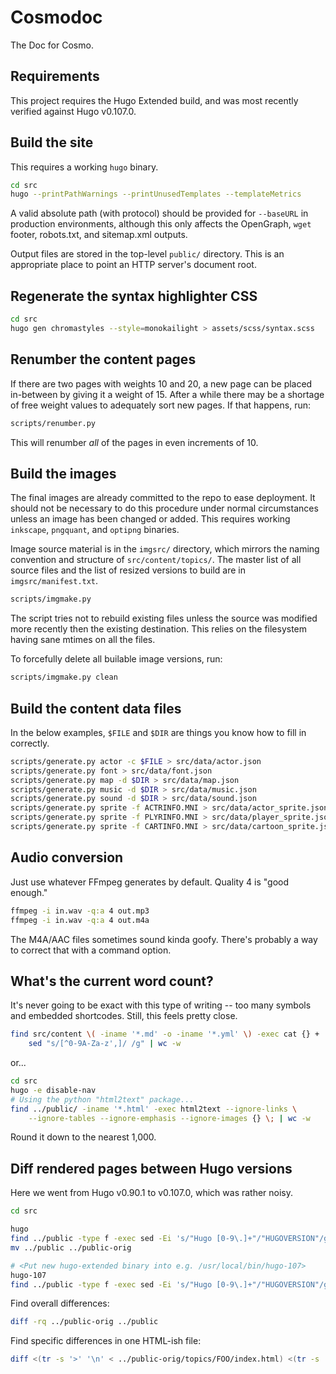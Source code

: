 # Cosmodoc

The Doc for Cosmo.

## Requirements

This project requires the Hugo Extended build, and was most recently verified against Hugo v0.107.0.

## Build the site

This requires a working `hugo` binary.

```bash
cd src
hugo --printPathWarnings --printUnusedTemplates --templateMetrics
```

A valid absolute path (with protocol) should be provided for `--baseURL` in production environments, although this only affects the OpenGraph, `wget` footer, robots.txt, and sitemap.xml outputs.

Output files are stored in the top-level `public/` directory. This is an appropriate place to point an HTTP server's document root.

## Regenerate the syntax highlighter CSS

```bash
cd src
hugo gen chromastyles --style=monokailight > assets/scss/syntax.scss
```

## Renumber the content pages

If there are two pages with weights 10 and 20, a new page can be placed in-between by giving it a weight of 15. After a while there may be a shortage of free weight values to adequately sort new pages. If that happens, run:

```bash
scripts/renumber.py
```

This will renumber _all_ of the pages in even increments of 10.

## Build the images

The final images are already committed to the repo to ease deployment. It should not be necessary to do this procedure under normal circumstances unless an image has been changed or added. This requires working `inkscape`, `pngquant`, and `optipng` binaries.

Image source material is in the `imgsrc/` directory, which mirrors the naming convention and structure of `src/content/topics/`. The master list of all source files and the list of resized versions to build are in `imgsrc/manifest.txt`.

```bash
scripts/imgmake.py
```

The script tries not to rebuild existing files unless the source was modified more recently then the existing destination. This relies on the filesystem having sane mtimes on all the files.

To forcefully delete all builable image versions, run:

```bash
scripts/imgmake.py clean
```

## Build the content data files

In the below examples, `$FILE` and `$DIR` are things you know how to fill in correctly.

```bash
scripts/generate.py actor -c $FILE > src/data/actor.json
scripts/generate.py font > src/data/font.json
scripts/generate.py map -d $DIR > src/data/map.json
scripts/generate.py music -d $DIR > src/data/music.json
scripts/generate.py sound -d $DIR > src/data/sound.json
scripts/generate.py sprite -f ACTRINFO.MNI > src/data/actor_sprite.json
scripts/generate.py sprite -f PLYRINFO.MNI > src/data/player_sprite.json
scripts/generate.py sprite -f CARTINFO.MNI > src/data/cartoon_sprite.json
```

## Audio conversion

Just use whatever FFmpeg generates by default. Quality 4 is "good enough."

```bash
ffmpeg -i in.wav -q:a 4 out.mp3
ffmpeg -i in.wav -q:a 4 out.m4a
```

The M4A/AAC files sometimes sound kinda goofy. There's probably a way to correct that with a command option.

## What's the current word count?

It's never going to be exact with this type of writing -- too many symbols and embedded shortcodes. Still, this feels pretty close.

```bash
find src/content \( -iname '*.md' -o -iname '*.yml' \) -exec cat {} + | \
    sed "s/[^0-9A-Za-z',]/ /g" | wc -w
```

or...

```bash
cd src
hugo -e disable-nav
# Using the python "html2text" package...
find ../public/ -iname '*.html' -exec html2text --ignore-links \
    --ignore-tables --ignore-emphasis --ignore-images {} \; | wc -w
```

Round it down to the nearest 1,000.

## Diff rendered pages between Hugo versions

Here we went from Hugo v0.90.1 to v0.107.0, which was rather noisy.

```bash
cd src

hugo
find ../public -type f -exec sed -Ei 's/"Hugo [0-9\.]+"/"HUGOVERSION"/g' {} +
mv ../public ../public-orig

# <Put new hugo-extended binary into e.g. /usr/local/bin/hugo-107>
hugo-107
find ../public -type f -exec sed -Ei 's/"Hugo [0-9\.]+"/"HUGOVERSION"/g' {} +
```

Find overall differences:

```bash
diff -rq ../public-orig ../public
```

Find specific differences in one HTML-ish file:

```bash
diff <(tr -s '>' '\n' < ../public-orig/topics/FOO/index.html) <(tr -s '>' '\n' < ../public/topics/FOO/index.html)
```
